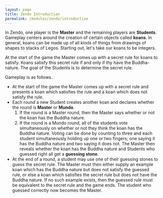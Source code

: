```yaml
---
layout: page
title: Zendo Introduction
permalink: /modules/zendo/introduction
---
```


In Zendo, one player is the **Master** and the remaining players are **Students**.
Gameplay centers around the creation of certain objects called **koans**.
In general, koans can be made up of all kinds of things from drawings of shapes to stacks of Legos.
Starting out, let's take our koans to be integers.

At the start of the game the Master comes up with a secret rule for koans to satisfy.
Koans satisfy this secret rule if and only if thy have the Buddha-nature.
The goal of the Students is to determine the secret rule.

Gameplay is as follows.
* At the start of the game the Master comes up with a secret rule and presents a koan which satisfies the rule and a koan which does not satisfy the rule.
* Each round a new Student creates another koan and declares whether the round is **Master** or **Mundo**.
   1. If the round is a Master round, then the Master says whether or not the koan has the Buddha nature.
   2. If the round is a Mundo round, all of the students vote simultaneously on whether or not they think the koan has the Buddha nature.  Voting can be done by counting to three and each student simultaneously holding up one or two fingers; one saying it has the Buddha nature and two saying it does not.  The Master then reveals whether the koan has the Buddha nature and Students who guessed right all get a **guessing stone**.
* At the end of a round, a student may use one of their guessing stones to guess the secret rule.  The Master must then either supply an example koan which has the Buddha nature but does not satisfy the guessed rule, or else a koan which satisfies the secret rule but does not have the Buddha nature.  If no such example exists, then the guessed rule must be equivalent to the secret rule and the game ends.  The student who guessed correctly now becomes the Master.


